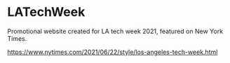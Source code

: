 # LATechWeek
Promotional website created for LA tech week 2021, featured on New York Times.

https://www.nytimes.com/2021/06/22/style/los-angeles-tech-week.html

